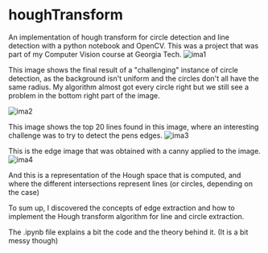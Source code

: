 # houghTransform
An implementation of hough transform for circle detection and line detection with a python notebook and OpenCV.
This was a project that was part of my Computer Vision course at Georgia Tech.
![ima1](https://github.com/brieucpopper/houghTransform/assets/102361078/a93b9cbc-1748-492c-a088-12c36fd5df96)

This image shows the final result of a "challenging" instance of circle detection, as the background isn't uniform and the circles don't all have the same radius. My algorithm almost got every circle right but we still see a problem in the bottom right part of the image.

![ima2](https://github.com/brieucpopper/houghTransform/assets/102361078/c519058b-a3b4-4acc-a96b-9072783bd50f)

This image shows the top 20 lines found in this image, where an interesting challenge was to try to detect the pens edges.
![ima3](https://github.com/brieucpopper/houghTransform/assets/102361078/97723e1d-8b90-4543-bada-05429d52f8cc)

This is the edge image that was obtained with a canny applied to the image.
![ima4](https://github.com/brieucpopper/houghTransform/assets/102361078/25ca41fd-263e-4117-b9d9-aebd9418ba44)


And this is a representation of the Hough space that is computed, and where the different intersections represent lines (or circles, depending on the case)



To sum up, I discovered the concepts of edge extraction and how to implement the Hough transform algorithm for line and circle extraction.

The .ipynb file explains a bit the code and the theory behind it. (It is a bit messy though)
